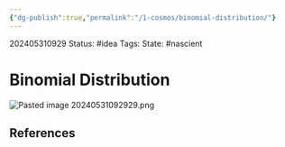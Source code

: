```yaml
---
{"dg-publish":true,"permalink":"/1-cosmos/binomial-distribution/"}
---
```


202405310929
Status: #idea
Tags: 
State: #nascient
# Binomial Distribution
![Pasted image 20240531092929.png](/img/user/3.%20Black%20Holes/Files/Pasted%20image%2020240531092929.png)


## References
